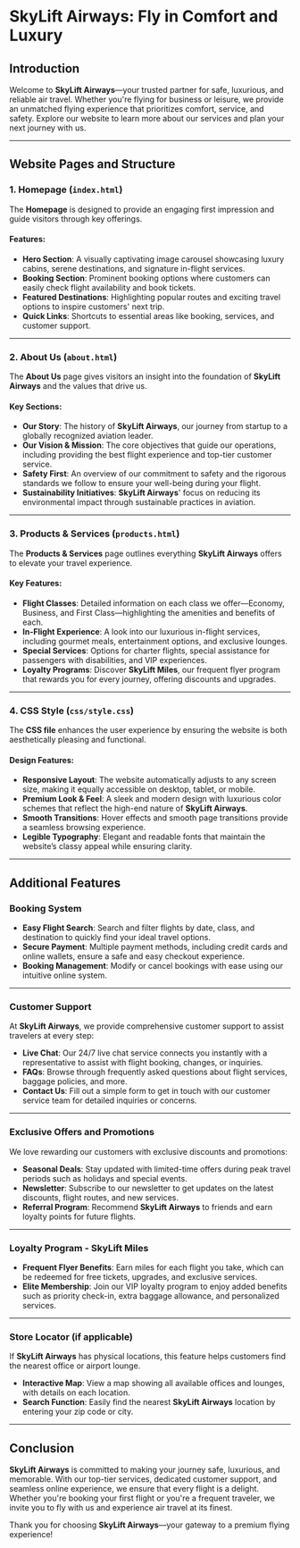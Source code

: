 # SkyLift Airways: Fly in Comfort and Luxury

## Introduction

Welcome to **SkyLift Airways**—your trusted partner for safe, luxurious, and reliable air travel. Whether you're flying for business or leisure, we provide an unmatched flying experience that prioritizes comfort, service, and safety. Explore our website to learn more about our services and plan your next journey with us.

---

## Website Pages and Structure

### **1. Homepage (`index.html`)**

The **Homepage** is designed to provide an engaging first impression and guide visitors through key offerings.

#### Features:
- **Hero Section**: A visually captivating image carousel showcasing luxury cabins, serene destinations, and signature in-flight services.
- **Booking Section**: Prominent booking options where customers can easily check flight availability and book tickets.
- **Featured Destinations**: Highlighting popular routes and exciting travel options to inspire customers' next trip.
- **Quick Links**: Shortcuts to essential areas like booking, services, and customer support.

---

### **2. About Us (`about.html`)**

The **About Us** page gives visitors an insight into the foundation of **SkyLift Airways** and the values that drive us.

#### Key Sections:
- **Our Story**: The history of **SkyLift Airways**, our journey from startup to a globally recognized aviation leader.
- **Our Vision & Mission**: The core objectives that guide our operations, including providing the best flight experience and top-tier customer service.
- **Safety First**: An overview of our commitment to safety and the rigorous standards we follow to ensure your well-being during your flight.
- **Sustainability Initiatives**: **SkyLift Airways**' focus on reducing its environmental impact through sustainable practices in aviation.

---

### **3. Products & Services (`products.html`)**

The **Products & Services** page outlines everything **SkyLift Airways** offers to elevate your travel experience.

#### Key Features:
- **Flight Classes**: Detailed information on each class we offer—Economy, Business, and First Class—highlighting the amenities and benefits of each.
- **In-Flight Experience**: A look into our luxurious in-flight services, including gourmet meals, entertainment options, and exclusive lounges.
- **Special Services**: Options for charter flights, special assistance for passengers with disabilities, and VIP experiences.
- **Loyalty Programs**: Discover **SkyLift Miles**, our frequent flyer program that rewards you for every journey, offering discounts and upgrades.

---

### **4. CSS Style (`css/style.css`)**

The **CSS file** enhances the user experience by ensuring the website is both aesthetically pleasing and functional.

#### Design Features:
- **Responsive Layout**: The website automatically adjusts to any screen size, making it equally accessible on desktop, tablet, or mobile.
- **Premium Look & Feel**: A sleek and modern design with luxurious color schemes that reflect the high-end nature of **SkyLift Airways**.
- **Smooth Transitions**: Hover effects and smooth page transitions provide a seamless browsing experience.
- **Legible Typography**: Elegant and readable fonts that maintain the website’s classy appeal while ensuring clarity.

---

## Additional Features

### **Booking System**
- **Easy Flight Search**: Search and filter flights by date, class, and destination to quickly find your ideal travel options.
- **Secure Payment**: Multiple payment methods, including credit cards and online wallets, ensure a safe and easy checkout experience.
- **Booking Management**: Modify or cancel bookings with ease using our intuitive online system.

---

### **Customer Support**

At **SkyLift Airways**, we provide comprehensive customer support to assist travelers at every step:

- **Live Chat**: Our 24/7 live chat service connects you instantly with a representative to assist with flight booking, changes, or inquiries.
- **FAQs**: Browse through frequently asked questions about flight services, baggage policies, and more.
- **Contact Us**: Fill out a simple form to get in touch with our customer service team for detailed inquiries or concerns.

---

### **Exclusive Offers and Promotions**

We love rewarding our customers with exclusive discounts and promotions:

- **Seasonal Deals**: Stay updated with limited-time offers during peak travel periods such as holidays and special events.
- **Newsletter**: Subscribe to our newsletter to get updates on the latest discounts, flight routes, and new services.
- **Referral Program**: Recommend **SkyLift Airways** to friends and earn loyalty points for future flights.

---

### **Loyalty Program - SkyLift Miles**

- **Frequent Flyer Benefits**: Earn miles for each flight you take, which can be redeemed for free tickets, upgrades, and exclusive services.
- **Elite Membership**: Join our VIP loyalty program to enjoy added benefits such as priority check-in, extra baggage allowance, and personalized services.

---

### **Store Locator (if applicable)**

If **SkyLift Airways** has physical locations, this feature helps customers find the nearest office or airport lounge.

- **Interactive Map**: View a map showing all available offices and lounges, with details on each location.
- **Search Function**: Easily find the nearest **SkyLift Airways** location by entering your zip code or city.

---

## Conclusion

**SkyLift Airways** is committed to making your journey safe, luxurious, and memorable. With our top-tier services, dedicated customer support, and seamless online experience, we ensure that every flight is a delight. Whether you're booking your first flight or you're a frequent traveler, we invite you to fly with us and experience air travel at its finest.

Thank you for choosing **SkyLift Airways**—your gateway to a premium flying experience!

